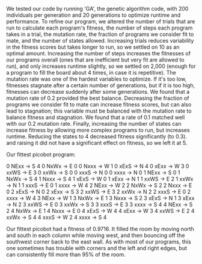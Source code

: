 We tested our code by running 'GA', the genetic algorithm code, with 200 individuals per generation and 20 generations to optimize runtime and performance. To refine our program, we altered the number of trials that are run to calculate each program's fitness, the number of steps each program takes in a trial, the mutation rate, the fraction of programs we consider fit to mate, and the number of states allowed. Increasing trials reduces variability in the fitness scores but takes longer to run, so we settled on 10 as an optimal amount. Increasing the number of steps increases the fitnesses of our programs overall (ones that are inefficient but very fit are allowed to run), and only increases runtime slightly, so we settled on 2,000 (enough for a program to fill the board about 4 times, in case it is repetitive). The mutation rate was one of the hardest variables to optimize. If it's too low, fitnesses stagnate after a certain number of generations, but if it is too high, fitnesses can decrease suddenly after some generations. We found that a mutation rate of 0.2 provided the best balance. Decreasing the fraction of programs we consider fit to mate can increase fitness scores, but can also lead to stagnation; this variable must be balanced with the mutation rate to balance fitness and stagnation. We found that a rate of 0.1 matched well with our 0.2 mutation rate. Finally, increasing the number of states can increase fitness by allowing more complex programs to run, but increases runtime. Reducing the states to 4 decreased fitness significantly (to 0.3). and raising it did not have a significant effect on fitness, so we left it at 5. 

Our fittest picobot program:

0 NExx -> S 4
0 NxWx -> E 0
0 Nxxx -> W 1
0 xExS -> N 4
0 xExx -> W 3
0 xxWS -> E 3
0 xxWx -> S 0
0 xxxS -> N 0
0 xxxx -> N 0
1 NExx -> S 0
1 NxWx -> S 4
1 Nxxx -> S 4
1 xExS -> W 0
1 xExx -> N 1
1 xxWS -> E 2
1 xxWx -> N 1
1 xxxS -> E 0
1 xxxx -> W 4
2 NExx -> W 2
2 NxWx -> S 2
2 Nxxx -> E 0
2 xExS -> N 0
2 xExx -> S 3
2 xxWS -> E 3
2 xxWx -> N 2
2 xxxS -> E 0
2 xxxx -> W 4
3 NExx -> W 1
3 NxWx -> E 1
3 Nxxx -> S 2
3 xExS -> N 1
3 xExx -> N 2
3 xxWS -> E 0
3 xxWx -> S 3
3 xxxS -> E 3
3 xxxx -> S 4
4 NExx -> S 2
4 NxWx -> E 1
4 Nxxx -> E 0
4 xExS -> W 4
4 xExx -> W 3
4 xxWS -> E 2
4 xxWx -> S 4
4 xxxS -> W 2
4 xxxx -> S 4

Our fittest picobot had a fitness of 0.9716. It filled the room by moving north and south in each column while moving west, and then bouncing off the southwest corner back to the east wall. As with most of our programs, this one sometimes has trouble with corners and the left and right edges, but can consistently fill more than 95% of the room.